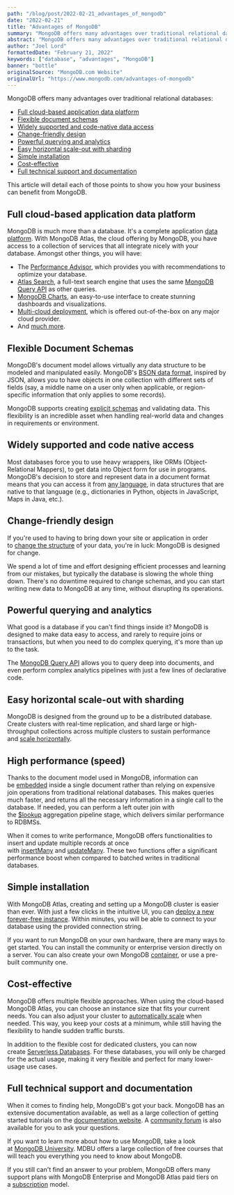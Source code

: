 ```yaml
---
path: "/blog/post/2022-02-21_advantages_of_mongodb"
date: "2022-02-21"
title: "Advantages of MongoDB"
summary: "MongoDB offers many advantages over traditional relational databases."
abstract: "MongoDB offers many advantages over traditional relational databases."
author: "Joel Lord"
formattedDate: "February 21, 2022"
keywords: ["database", "advantages", "MongoDB"]
banner: "bottle"
originalSource: "MongoDB.com Website"
originalUrl: "https://www.mongodb.com/advantages-of-mongodb"
---
```


MongoDB offers many advantages over traditional relational databases:

-   [Full cloud-based application data platform](https://www.mongodb.com/advantages-of-mongodb#full-cloudbased-application-data-platform)
-   [Flexible document schemas](https://www.mongodb.com/advantages-of-mongodb#flexible-document-schemas)
-   [Widely supported and code-native data access](https://www.mongodb.com/advantages-of-mongodb#widely-supported-and-code-native-access)
-   [Change-friendly design](https://www.mongodb.com/advantages-of-mongodb#changefriendly-design)
-   [Powerful querying and analytics](https://www.mongodb.com/advantages-of-mongodb#powerful-querying-and-analytics)
-   [Easy horizontal scale-out with sharding](https://www.mongodb.com/advantages-of-mongodb#easy-horizontal-scaleout-with-sharding-)
-   [Simple installation](https://www.mongodb.com/advantages-of-mongodb#simple-installation)
-   [Cost-effective](https://www.mongodb.com/advantages-of-mongodb#costeffective)
-   [Full technical support and documentation](https://www.mongodb.com/advantages-of-mongodb#full-technical-support-and-documentation)

This article will detail each of those points to show you how your business can benefit from MongoDB.

Full cloud-based application data platform
------------------------------------------

MongoDB is much more than a database. It's a complete application [data platform](https://www.mongodb.com/what-is-a-data-platform). With MongoDB Atlas, the cloud offering by MongoDB, you have access to a collection of services that all integrate nicely with your database. Amongst other things, you will have:

-   The [Performance Advisor](https://docs.atlas.mongodb.com/performance-advisor/), which provides you with recommendations to optimize your database.
-   [Atlas Search](https://www.mongodb.com/atlas/search), a full-text search engine that uses the same [MongoDB Query API](https://www.mongodb.com/mongodb-query-api) as other queries.
-   [MongoDB Charts](https://www.mongodb.com/products/charts), an easy-to-use interface to create stunning dashboards and visualizations.
-   [Multi-cloud deployment](https://www.mongodb.com/cloud/atlas/multicloud-data-distribution), which is offered out-of-the-box on any major cloud provider.
-   And [much more](https://www.mongodb.com/cloud/atlas/lp/try2).

Flexible Document Schemas
-------------------------

MongoDB's document model allows virtually any data structure to be modeled and manipulated easily. MongoDB's [BSON data format](https://www.mongodb.com/json-and-bson), inspired by JSON, allows you to have objects in one collection with different sets of fields (say, a middle name on a user only when applicable, or region-specific information that only applies to some records).

MongoDB supports creating [explicit schemas](https://docs.mongodb.com/manual/core/schema-validation/) and validating data. This flexibility is an incredible asset when handling real-world data and changes in requirements or environment.

Widely supported and code native access
---------------------------------------

Most databases force you to use heavy wrappers, like ORMs (Object-Relational Mappers), to get data into Object form for use in programs. MongoDB's decision to store and represent data in a document format means that you can access it from [any language](https://docs.mongodb.com/drivers/), in data structures that are native to that language (e.g., dictionaries in Python, objects in JavaScript, Maps in Java, etc.).

Change-friendly design
----------------------

If you're used to having to bring down your site or application in order to [change the structure](https://docs.mongodb.com/manual/core/data-modeling-introduction/) of your data, you're in luck: MongoDB is designed for change.

We spend a lot of time and effort designing efficient processes and learning from our mistakes, but typically the database is slowing the whole thing down. There's no downtime required to change schemas, and you can start writing new data to MongoDB at any time, without disrupting its operations.

Powerful querying and analytics
-------------------------------

What good is a database if you can't find things inside it? MongoDB is designed to make data easy to access, and rarely to require joins or transactions, but when you need to do complex querying, it's more than up to the task.

The [MongoDB Query API](https://www.mongodb.com/mongodb-query-api) allows you to query deep into documents, and even perform complex analytics pipelines with just a few lines of declarative code.

Easy horizontal scale-out with sharding
---------------------------------------

MongoDB is designed from the ground up to be a distributed database. Create clusters with real-time replication, and shard large or high-throughput collections across multiple clusters to sustain performance and [scale horizontally](https://www.mongodb.com/basics/scaling).

High performance (speed)
------------------------

Thanks to the document model used in MongoDB, information can be [embedded](https://docs.mongodb.com/manual/tutorial/model-embedded-one-to-many-relationships-between-documents/) inside a single document rather than relying on expensive join operations from traditional relational databases. This makes queries much faster, and returns all the necessary information in a single call to the database. If needed, you can perform a left outer join with the [$lookup](https://docs.mongodb.com/manual/reference/operator/aggregation/lookup/) aggregation pipeline stage, which delivers similar performance to RDBMSs.

When it comes to write performance, MongoDB offers functionalities to insert and update multiple records at once with [insertMany](https://docs.mongodb.com/manual/reference/method/db.collection.insertMany/) and [updateMany](https://docs.mongodb.com/manual/reference/method/db.collection.updateMany/). These two functions offer a significant performance boost when compared to batched writes in traditional databases.

Simple installation
-------------------

With MongoDB Atlas, creating and setting up a MongoDB cluster is easier than ever. With just a few clicks in the intuitive UI, you can [deploy a new forever-free instance](https://docs.atlas.mongodb.com/tutorial/deploy-free-tier-cluster/). Within minutes, you will be able to connect to your database using the provided connection string.

If you want to run MongoDB on your own hardware, there are many ways to get started. You can install the community or enterprise version directly on a server. You can also create your own MongoDB [container](https://www.mongodb.com/compatibility/docker), or use a pre-built community one.

Cost-effective
--------------

MongoDB offers multiple flexible approaches. When using the cloud-based MongoDB Atlas, you can choose an instance size that fits your current needs. You can also adjust your cluster to [automatically scale](https://docs.atlas.mongodb.com/cluster-autoscaling/) when needed. This way, you keep your costs at a minimum, while still having the flexibility to handle sudden traffic bursts.

In addition to the flexible cost for dedicated clusters, you can now create [Serverless Databases](https://docs.atlas.mongodb.com/tutorial/deploy-free-tier-cluster/). For these databases, you will only be charged for the actual usage, making it very flexible and perfect for many lower-usage use cases.

Full technical support and documentation
----------------------------------------

When it comes to finding help, MongoDB's got your back. MongoDB has an extensive documentation available, as well as a large collection of getting started tutorials on the [documentation website](https://docs.mongodb.com/). A [community forum](https://www.mongodb.com/community/forums/) is also available for you to ask your questions.

If you want to learn more about how to use MongoDB, take a look at [MongoDB University](https://university.mongodb.com/). MDBU offers a large collection of free courses that will teach you everything you need to know about MongoDB.

If you still can't find an answer to your problem, MongoDB offers many support plans with MongoDB Enterprise and MongoDB Atlas paid tiers on a [subscription](https://www.mongodb.com/cloud/atlas/pricing/support-subscriptions) model.